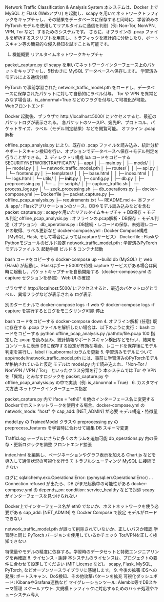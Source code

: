 Network Traffic Classification & Analysis System
本システムは、Docker 上で MySQL と Flask (Webアプリ) を起動し、scapy を用いてネットワークトラフィックをキャプチャし、その結果をデータベースに保存すると同時に、学習済みの PyTorch モデルを使用してリアルタイムに通信を判別（例: Non-Tor, NonVPN, VPN, Tor など）するためのシステムです。
さらに、オフラインの .pcap ファイルを解析するスクリプトを用意し、トラフィックを統計的に分析したり、ポートスキャン等の簡易的な侵入検知を試すことも可能です。

1. 機能概要
リアルタイムネットワークキャプチャ

packet_capture.py が scapy を用いてネットワークインターフェース上のパケットをキャプチャし、5秒おきに MySQL データベースへ保存します。
学習済みモデルによる通信分類

PyTorch で事前学習された network_traffic_model.pth をロードし、データベースに保存されたパケットに対して自動的にラベル付与。
Tor や VPN を異常とみなす場合は、is_abnormal=True などのフラグを付与して可視化が可能。
Webフロントエンド

Docker 起動後、ブラウザで http://localhost:5000/ にアクセスすると、最近のパケットログが表示される。
各パケットのソースIP、宛先IP、プロトコル、パケットサイズ、ラベル（モデル判定結果）などを閲覧可能。
オフライン .pcap 解析

offline_pcap_analysis.py により、既存の .pcap ファイルを読み込み、統計分析やポートスキャン検知を行い、オプションでデータベースへ保存→モデル判定を行うことができる。
2. ディレクトリ構成
lua
コードをコピーする
SECURITYNETWORKTRAFFICAPP/
├─ app/
│  ├─ main.py
│  ├─ model/
│  │  ├─ model.py
│  │  └─ network_traffic_model.pth
│  ├─ routes/
│  │  ├─ api.py
│  │  └─ frontend.py
│  ├─ templates/
│  │  ├─ base.html
│  │  ├─ index.html
│  │  └─ logs.html
│  └─ utils/
│     ├─ __init__.py
│     ├─ config.py
│     ├─ db.py
│     ├─ preprocessing.py
│     └─ ...
├─ scripts/
│  ├─ capture_traffic.sh
│  ├─ process_logs.py
│  └─ zeek_processing.sh
├─ db_operations.py
├─ docker-compose.yml
├─ Dockerfile
├─ packet_capture.py
├─ offline_pcap_analysis.py
├─ requirements.txt
└─ README.md   <-- 本ファイル
app/ : Flaskアプリケーションのソース。DBやモデル読み込みなどを含む
packet_capture.py : scapyを用いたリアルタイムキャプチャ + DB保存 + モデル判定
offline_pcap_analysis.py : オフラインの.pcap解析・DB保存 + モデル判定（オプション）
db_operations.py : DB接続・レコードの保存、未処理レコードの取得、ラベル更新など
docker-compose.yml : Docker Compose構成（MySQL, Flask, そして場合によってはcaptureサービス）
Dockerfile : FlaskやPythonモジュールのビルド設定
network_traffic_model.pth : 学習済みPyTorchモデルファイル
3. 起動手順
ビルド & コンテナ起動

bash
コードをコピーする
docker-compose up --build
db (MySQL) と web (Flask) が起動し、Flaskはポート5000で待機
capture サービスがある場合は同時に起動し、パケットキャプチャを自動開始する（docker-compose.yml の capture セクションを参照）
Web UI の確認

ブラウザで http://localhost:5000/ にアクセスすると、最近のパケットログとラベル、異常フラグなどが表示される
ログ表示

別のターミナルで docker-compose logs -f web や docker-compose logs -f capture を実行するとログをモニタリング可能
停止

bash
コードをコピーする
docker-compose down
4. オフライン解析 (任意)
既に存在する .pcap ファイルを解析したい場合は、以下のように実行：
bash
コードをコピーする
python offline_pcap_analysis.py /path/to/file.pcap 100
指定した .pcap を読み込み、統計情報やポートスキャン検出などを行い、結果をコンソールに表示
DBに保存する設定が有効な場合、レコードを保存後にモデル判定を実行し、label / is_abnormal カラムを更新
5. 学習済みモデルについて
app/model/network_traffic_model.pth には、事前に学習済みのPyTorchモデルが格納されていると仮定
モデルは model.py 内で読み込まれ、「Non-Tor / NonVPN / VPN / Tor」 といったクラス分類を行う
本システムでは Tor や VPN を「異常」とみなすロジックを packet_capture.py や offline_pcap_analysis.py の中で実装（例: is_abnormal = True）
6. カスタマイズ方法
ネットワークインターフェース指定

packet_capture.py 内で iface = "eth0" を他のインターフェース名に変更する
Dockerでホストネットワークを使用する場合、docker-compose.yml の network_mode: "host" や cap_add: [NET_ADMIN] が必要
モデル構造・特徴量

model.py の TrainedModel クラスや preprocessing.py の preprocess_features を学習時に合わせて編集
DB スキーマ変更

TrafficLog テーブルにさらに多くのカラムを追加可能
db_operations.py 内の保存・更新ロジックを調整
フロントエンド拡張

index.html を編集し、ページネーションやグラフ表示を加える
Chart.js などを導入して通信状況の可視化を行う
7. トラブルシューティング
MySQL に接続できない

ログに sqlalchemy.exc.OperationalError: (pymysql.err.OperationalError) ... Connection refused が出たら、DB がまだ起動中の可能性がある
docker-compose.yml の depends_on: condition: service_healthy などで対処
scapy がインターフェースを見つけられない

Docker上でインターフェース名が eth0 でないか、ホストネットワークを使う必要がある
cap_add: [NET_ADMIN] を Docker Compose で設定
モデルがロードできない

network_traffic_model.pth が誤って削除されていないか、正しいパスか確認
学習時と同じ PyTorch バージョンを使用しているかチェック
Tor/VPNを正しく検知できない

特徴量やモデルの精度に依存する。学習時のデータセットと特徴エンジニアリングを再確認
8. ライセンス・謝辞
本システムのライセンスは、プロジェクトの要件に合わせて設定してください (MIT License など)。
scapy, Flask, MySQL, PyTorch, などオープンソースライブラリに感謝します。
9. 今後の拡張
IDSへの発展: ポートスキャン、DoS検知、その他攻撃パターンを拡充
可視化ダッシュボード: KibanaやGrafana連携など
マイグレーションツール: Alembic等でDBスキーマ管理
スケールアウト: 大規模トラフィックに対応するためのバッチ処理やキューシステム導入
